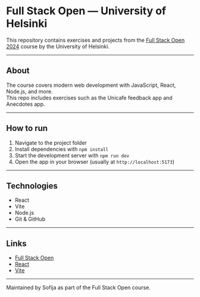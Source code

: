 # Full Stack Open — University of Helsinki

This repository contains exercises and projects from the [Full Stack Open 2024](https://fullstackopen.com/en/) course by the University of Helsinki.

---

## About

The course covers modern web development with JavaScript, React, Node.js, and more.  
This repo includes exercises such as the Unicafe feedback app and Anecdotes app.

---

## How to run

1. Navigate to the project folder  
2. Install dependencies with `npm install`  
3. Start the development server with `npm run dev`  
4. Open the app in your browser (usually at `http://localhost:5173`)

---

## Technologies

- React  
- Vite  
- Node.js  
- Git & GitHub  

---

## Links

- [Full Stack Open](https://fullstackopen.com/en/)  
- [React](https://reactjs.org/)  
- [Vite](https://vitejs.dev/)

---

Maintained by Sofija as part of the Full Stack Open course.
